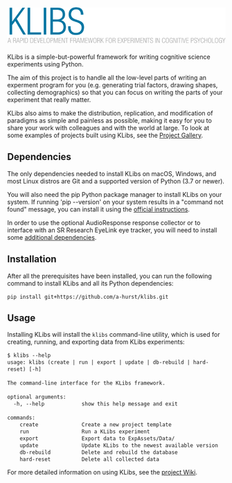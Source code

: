 ## ![KLibs logo](https://github.com/a-hurst/klibs/raw/testing/klibs/resources/splash.png)

KLibs is a simple-but-powerful framework for writing cognitive science experiments using Python.

The aim of this project is to handle all the low-level parts of writing an experment program for you (e.g. generating trial factors, drawing shapes, collecting demographics) so that you can focus on writing the parts of your experiment that really matter. 

KLibs also aims to make the distribution, replication, and modification of paradigms as simple and painless as possible, making it easy for you to share your work with colleagues and with the world at large. To look at some examples of projects built using KLibs, see the [Project Gallery](https://github.com/a-hurst/klibs/wiki/KLibs-Project-Gallery).


## Dependencies

The only dependencies needed to install KLibs on macOS, Windows, and most Linux distros are Git and a supported version of Python (3.7 or newer).

You will also need the pip Python package manager to install KLibs on your system. If running 'pip --version' on your system results in a "command not found" message, you can install it using the [official instructions](https://pip.pypa.io/en/stable/installing/#installing-with-get-pip-py).

In order to use the optional AudioResponse response collector or to interface with an SR Research EyeLink eye tracker, you will need to install some [additional dependencies](https://github.com/a-hurst/klibs/wiki/Installing-Optional-Dependencies).


## Installation

After all the prerequisites have been installed, you can run the following command to install KLibs and all its Python dependencies:

```
pip install git+https://github.com/a-hurst/klibs.git
```


## Usage

Installing KLibs will install the `klibs` command-line utility, which is used for creating, running, and exporting data from KLibs experiments:

```
$ klibs --help
usage: klibs (create | run | export | update | db-rebuild | hard-reset) [-h]

The command-line interface for the KLibs framework.

optional arguments:
  -h, --help            show this help message and exit

commands:
    create              Create a new project template
    run                 Run a KLibs experiment
    export              Export data to ExpAssets/Data/
    update              Update KLibs to the newest available version
    db-rebuild          Delete and rebuild the database
    hard-reset          Delete all collected data
```

For more detailed information on using KLibs, see the [project Wiki](https://github.com/a-hurst/klibs/wiki).
